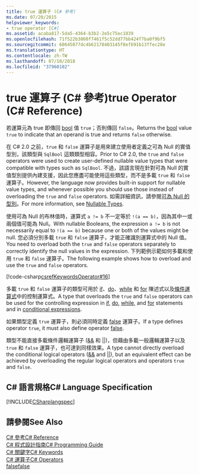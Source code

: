 ```yaml
---
title: true 運算子 (C# 參考)
ms.date: 07/20/2015
helpviewer_keywords:
- true operator [C#]
ms.assetid: acaba817-5da5-4364-b3b2-2e5c75ec1839
ms.openlocfilehash: 71f522b3860f7461f5c52dd77bb424f7ba0f9bf5
ms.sourcegitcommit: 60645077dc4b62178403145f8ef691b13ffec28e
ms.translationtype: HT
ms.contentlocale: zh-TW
ms.lasthandoff: 07/10/2018
ms.locfileid: "37960102"
---
```

# <a name="true-operator-c-reference"></a><span data-ttu-id="84491-102">true 運算子 (C# 參考)</span><span class="sxs-lookup"><span data-stu-id="84491-102">true Operator (C# Reference)</span></span>
<span data-ttu-id="84491-103">若運算元為 true 即傳回 [bool](../../../csharp/language-reference/keywords/bool.md) 值 `true`；否則傳回 `false`。</span><span class="sxs-lookup"><span data-stu-id="84491-103">Returns the [bool](../../../csharp/language-reference/keywords/bool.md) value `true` to indicate that an operand is true and returns `false` otherwise.</span></span>  
  
 <span data-ttu-id="84491-104">在 C# 2.0 之前，`true` 和 `false` 運算子是用來建立使用者定義之可為 Null 的實值型別，該類型與 `SqlBool` 這類類型相容。</span><span class="sxs-lookup"><span data-stu-id="84491-104">Prior to C# 2.0, the `true` and `false` operators were used to create user-defined nullable value types that were compatible with types such as `SqlBool`.</span></span> <span data-ttu-id="84491-105">不過，該語言現在針對可為 Null 的實值型別提供內建支援，因此您應盡可能使用這些類型，而不是多載 `true` 和 `false` 運算子。</span><span class="sxs-lookup"><span data-stu-id="84491-105">However, the language now provides built-in support for nullable value types, and whenever possible you should use those instead of overloading the `true` and `false` operators.</span></span> <span data-ttu-id="84491-106">如需詳細資訊，請參閱[可為 Null 的型別](../../../csharp/programming-guide/nullable-types/index.md)。</span><span class="sxs-lookup"><span data-stu-id="84491-106">For more information, see [Nullable Types](../../../csharp/programming-guide/nullable-types/index.md).</span></span>  
  
 <span data-ttu-id="84491-107">使用可為 Null 的布林值時，運算式 `a != b` 不一定等於 `!(a == b)`，因為其中一或兩個值可能為 Null。</span><span class="sxs-lookup"><span data-stu-id="84491-107">With nullable Booleans, the expression `a != b` is not necessarily equal to `!(a == b)` because one or both of the values might be null.</span></span> <span data-ttu-id="84491-108">您必須分別多載 `true` 和 `false` 運算子，才能正確識別運算式中的 Null 值。</span><span class="sxs-lookup"><span data-stu-id="84491-108">You need to overload both the `true` and `false` operators separately to correctly identify the null values in the expression.</span></span> <span data-ttu-id="84491-109">下列範例示範如何多載和使用 `true` 和 `false` 運算子。</span><span class="sxs-lookup"><span data-stu-id="84491-109">The following example shows how to overload and use the `true` and `false` operators.</span></span>  
  
 [!code-csharp[csrefKeywordsOperator#16](../../../csharp/language-reference/keywords/codesnippet/CSharp/true-operator_1.cs)]  
  
 <span data-ttu-id="84491-110">多載 `true` 和 `false` 運算子的類型可用於 [if](../../../csharp/language-reference/keywords/if-else.md)、[do](../../../csharp/language-reference/keywords/do.md)、[while](../../../csharp/language-reference/keywords/while.md) 和 [for](../../../csharp/language-reference/keywords/for.md) 陳述式以及[條件運算式](../../../csharp/language-reference/operators/conditional-operator.md)中的控制運算式。</span><span class="sxs-lookup"><span data-stu-id="84491-110">A type that overloads the `true` and `false` operators can be used for the controlling expression in [if](../../../csharp/language-reference/keywords/if-else.md), [do](../../../csharp/language-reference/keywords/do.md), [while](../../../csharp/language-reference/keywords/while.md), and [for](../../../csharp/language-reference/keywords/for.md) statements and in [conditional expressions](../../../csharp/language-reference/operators/conditional-operator.md).</span></span>  
  
 <span data-ttu-id="84491-111">如果類型定義 `true` 運算子，則必須同時定義 [false](../../../csharp/language-reference/keywords/false.md) 運算子。</span><span class="sxs-lookup"><span data-stu-id="84491-111">If a type defines operator `true`, it must also define operator [false](../../../csharp/language-reference/keywords/false.md).</span></span>  
  
 <span data-ttu-id="84491-112">類型不能直接多載條件邏輯運算子 ([&&](../../../csharp/language-reference/operators/conditional-and-operator.md) 和 [&#124;&#124;](../../../csharp/language-reference/operators/conditional-or-operator.md))，但藉由多載一般邏輯運算子以及 `true` 和 `false` 運算子，也可達到同樣效果。</span><span class="sxs-lookup"><span data-stu-id="84491-112">A type cannot directly overload the conditional logical operators ([&&](../../../csharp/language-reference/operators/conditional-and-operator.md) and [&#124;&#124;](../../../csharp/language-reference/operators/conditional-or-operator.md)), but an equivalent effect can be achieved by overloading the regular logical operators and operators `true` and `false`.</span></span>  
  
## <a name="c-language-specification"></a><span data-ttu-id="84491-113">C# 語言規格</span><span class="sxs-lookup"><span data-stu-id="84491-113">C# Language Specification</span></span>  
 [!INCLUDE[CSharplangspec](~/includes/csharplangspec-md.md)]  
  
## <a name="see-also"></a><span data-ttu-id="84491-114">請參閱</span><span class="sxs-lookup"><span data-stu-id="84491-114">See Also</span></span>  
 [<span data-ttu-id="84491-115">C# 參考</span><span class="sxs-lookup"><span data-stu-id="84491-115">C# Reference</span></span>](../../../csharp/language-reference/index.md)  
 [<span data-ttu-id="84491-116">C# 程式設計指南</span><span class="sxs-lookup"><span data-stu-id="84491-116">C# Programming Guide</span></span>](../../../csharp/programming-guide/index.md)  
 [<span data-ttu-id="84491-117">C# 關鍵字</span><span class="sxs-lookup"><span data-stu-id="84491-117">C# Keywords</span></span>](../../../csharp/language-reference/keywords/index.md)  
 [<span data-ttu-id="84491-118">C# 運算子</span><span class="sxs-lookup"><span data-stu-id="84491-118">C# Operators</span></span>](../../../csharp/language-reference/operators/index.md)  
 [<span data-ttu-id="84491-119">false</span><span class="sxs-lookup"><span data-stu-id="84491-119">false</span></span>](../../../csharp/language-reference/keywords/false.md)
